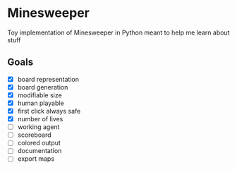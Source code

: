 # Minesweeper

Toy implementation of Minesweeper in Python meant to help me learn about stuff

## Goals

- [X] board representation
- [X] board generation
- [X] modifiable size
- [X] human playable
- [X] first click always safe
- [X] number of lives
- [ ] working agent
- [ ] scoreboard
- [ ] colored output
- [ ] documentation
- [ ] export maps
